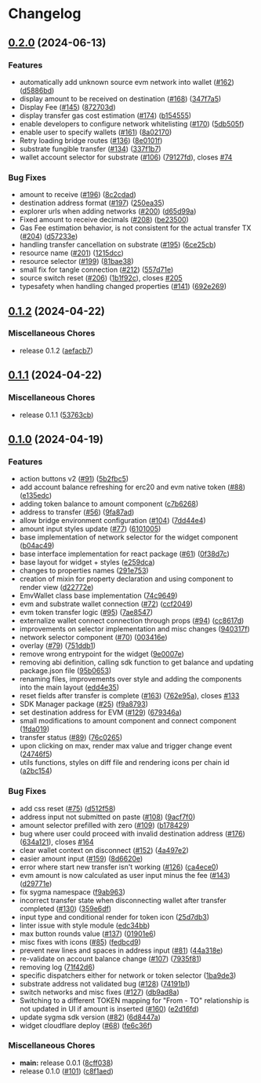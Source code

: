 # Changelog

## [0.2.0](https://github.com/sygmaprotocol/sygma-widget/compare/sygmaprotocol-widget-v0.1.2...sygmaprotocol-widget-v0.2.0) (2024-06-13)


### Features

* automatically add unknown source evm network into wallet  ([#162](https://github.com/sygmaprotocol/sygma-widget/issues/162)) ([d5886bd](https://github.com/sygmaprotocol/sygma-widget/commit/d5886bd9fb9a771364221d15f49669181123be42))
* display amount to be received on destination ([#168](https://github.com/sygmaprotocol/sygma-widget/issues/168)) ([347f7a5](https://github.com/sygmaprotocol/sygma-widget/commit/347f7a549cfcb2f68bb73156e0b895bacd7e96de))
* Display Fee ([#145](https://github.com/sygmaprotocol/sygma-widget/issues/145)) ([872703d](https://github.com/sygmaprotocol/sygma-widget/commit/872703db140261cce1ba1b2c0adc0101e1551d26))
* display transfer gas cost estimation ([#174](https://github.com/sygmaprotocol/sygma-widget/issues/174)) ([b154555](https://github.com/sygmaprotocol/sygma-widget/commit/b154555f669029fa815d1717a6833890d6e4f884))
* enable developers to configure network whitelisting ([#170](https://github.com/sygmaprotocol/sygma-widget/issues/170)) ([5db505f](https://github.com/sygmaprotocol/sygma-widget/commit/5db505f09fe997d64e883822e9d81deeadd1040a))
* enable user to specify wallets ([#161](https://github.com/sygmaprotocol/sygma-widget/issues/161)) ([8a02170](https://github.com/sygmaprotocol/sygma-widget/commit/8a02170703d2f640c06a1a158c327e586f5be1c1))
* Retry loading bridge routes ([#136](https://github.com/sygmaprotocol/sygma-widget/issues/136)) ([8e0101f](https://github.com/sygmaprotocol/sygma-widget/commit/8e0101fdd8084dded072542e5afd1d5170c26cad))
* substrate fungible transfer ([#134](https://github.com/sygmaprotocol/sygma-widget/issues/134)) ([337f1b7](https://github.com/sygmaprotocol/sygma-widget/commit/337f1b73d79981066bc462c9b8be4fb8a8e6486d))
* wallet account selector for substrate ([#106](https://github.com/sygmaprotocol/sygma-widget/issues/106)) ([79127fd](https://github.com/sygmaprotocol/sygma-widget/commit/79127fd135ffc29784967b2fd10c5f49ba761663)), closes [#74](https://github.com/sygmaprotocol/sygma-widget/issues/74)


### Bug Fixes

* amount to receive ([#196](https://github.com/sygmaprotocol/sygma-widget/issues/196)) ([8c2cdad](https://github.com/sygmaprotocol/sygma-widget/commit/8c2cdad24d52b12eb015c07b7fc9f2babac2db08))
* destination address format ([#197](https://github.com/sygmaprotocol/sygma-widget/issues/197)) ([250ea35](https://github.com/sygmaprotocol/sygma-widget/commit/250ea3511bf2af71af5a5f6f51660aaef5ba49e9))
* explorer urls when adding networks ([#200](https://github.com/sygmaprotocol/sygma-widget/issues/200)) ([d65d99a](https://github.com/sygmaprotocol/sygma-widget/commit/d65d99af1083342ad3f5c79fa518729688b28bef))
* Fixed amount to receive decimals ([#208](https://github.com/sygmaprotocol/sygma-widget/issues/208)) ([be23500](https://github.com/sygmaprotocol/sygma-widget/commit/be235009a63c6f83479f290329bdf7d10aa5683d))
* Gas Fee estimation behavior, is not consistent for the actual transfer TX ([#204](https://github.com/sygmaprotocol/sygma-widget/issues/204)) ([d57233e](https://github.com/sygmaprotocol/sygma-widget/commit/d57233e8ecb879159608e8f60b793a24b7326180))
* handling transfer cancellation on substrate ([#195](https://github.com/sygmaprotocol/sygma-widget/issues/195)) ([6ce25cb](https://github.com/sygmaprotocol/sygma-widget/commit/6ce25cbff5bfb1ffd50c30ee9e30d9cf4a9a35eb))
* resource name ([#201](https://github.com/sygmaprotocol/sygma-widget/issues/201)) ([1215dcc](https://github.com/sygmaprotocol/sygma-widget/commit/1215dcce26a89df542a39f2888a9e09a60ac4d1d))
* resource selector ([#199](https://github.com/sygmaprotocol/sygma-widget/issues/199)) ([81bae38](https://github.com/sygmaprotocol/sygma-widget/commit/81bae380f638a0078433bd0e1b0aa5a29f8db0e8))
* small fix for tangle connection ([#212](https://github.com/sygmaprotocol/sygma-widget/issues/212)) ([557d71e](https://github.com/sygmaprotocol/sygma-widget/commit/557d71e3faeadcc09909c6d3c178773de864622e))
* source switch reset ([#206](https://github.com/sygmaprotocol/sygma-widget/issues/206)) ([1b1f92c](https://github.com/sygmaprotocol/sygma-widget/commit/1b1f92ca222ea015065194c667d8222af8e80e60)), closes [#205](https://github.com/sygmaprotocol/sygma-widget/issues/205)
* typesafety when handling changed properties ([#141](https://github.com/sygmaprotocol/sygma-widget/issues/141)) ([692e269](https://github.com/sygmaprotocol/sygma-widget/commit/692e269887c9070cfd8b3d08af10e67c30c0d104))

## [0.1.2](https://github.com/sygmaprotocol/sygma-widget/compare/sygmaprotocol-widget-v0.1.1...sygmaprotocol-widget-v0.1.2) (2024-04-22)


### Miscellaneous Chores

* release 0.1.2 ([aefacb7](https://github.com/sygmaprotocol/sygma-widget/commit/aefacb76910ecc107a7f778e381fa244eb75a02a))

## [0.1.1](https://github.com/sygmaprotocol/sygma-widget/compare/sygmaprotocol-widget-v0.1.0...sygmaprotocol-widget-v0.1.1) (2024-04-22)


### Miscellaneous Chores

* release 0.1.1 ([53763cb](https://github.com/sygmaprotocol/sygma-widget/commit/53763cbaeb4d2df5de1735e9d5fe6914ff76c13d))

## [0.1.0](https://github.com/sygmaprotocol/sygma-widget/compare/sygmaprotocol-widget-v0.1.0...sygmaprotocol-widget-v0.1.0) (2024-04-19)


### Features

* action buttons v2 ([#91](https://github.com/sygmaprotocol/sygma-widget/issues/91)) ([5b2fbc5](https://github.com/sygmaprotocol/sygma-widget/commit/5b2fbc572efa9e9ca528159ecca6cd6be64365d0))
* add account balance refreshing for erc20 and evm native token ([#88](https://github.com/sygmaprotocol/sygma-widget/issues/88)) ([e135edc](https://github.com/sygmaprotocol/sygma-widget/commit/e135edcd1f569cb43d856ccb1ede5bf699787075))
* adding token balance to amount component ([c7b6268](https://github.com/sygmaprotocol/sygma-widget/commit/c7b6268053698a0b979f4faca9f3028e173cde0e))
* address to transfer ([#56](https://github.com/sygmaprotocol/sygma-widget/issues/56)) ([9fa87ad](https://github.com/sygmaprotocol/sygma-widget/commit/9fa87ad24762518cdcff10a0dd1aad5c844ce1dc))
* allow bridge environment configuration ([#104](https://github.com/sygmaprotocol/sygma-widget/issues/104)) ([7dd44e4](https://github.com/sygmaprotocol/sygma-widget/commit/7dd44e45d90468b0f0f69c381ebae7782226a697))
* amount input styles update ([#77](https://github.com/sygmaprotocol/sygma-widget/issues/77)) ([6101005](https://github.com/sygmaprotocol/sygma-widget/commit/61010050d0bd8602ea146e1a19045c4686e096b9))
* base implementation of network selector for the widget component ([b04ac49](https://github.com/sygmaprotocol/sygma-widget/commit/b04ac4952bfb775834cb1c7424f2ab3ed92dee33))
* base interface implementation for react package ([#61](https://github.com/sygmaprotocol/sygma-widget/issues/61)) ([0f38d7c](https://github.com/sygmaprotocol/sygma-widget/commit/0f38d7c785fe40a51b69ddc04b858b542c0ea1fd))
* base layout for widget + styles ([e259dca](https://github.com/sygmaprotocol/sygma-widget/commit/e259dca3719d96e0f8fedda8c3f711267c0a2ee0))
* changes to properties names ([291e753](https://github.com/sygmaprotocol/sygma-widget/commit/291e7535188f42b6a9f5bc4595e22901637446af))
* creation of mixin for property declaration and using component to render view ([d22772e](https://github.com/sygmaprotocol/sygma-widget/commit/d22772ea92cd088d571065b80f493f70a9f58cbd))
* EmvWallet class base implementation ([74c9649](https://github.com/sygmaprotocol/sygma-widget/commit/74c96492dba784524891dfa04ca3314c69a36370))
* evm and substrate wallet connection ([#72](https://github.com/sygmaprotocol/sygma-widget/issues/72)) ([ccf2049](https://github.com/sygmaprotocol/sygma-widget/commit/ccf2049b59da392789016774cff650d5b4491280))
* evm token transfer logic ([#95](https://github.com/sygmaprotocol/sygma-widget/issues/95)) ([7ae8547](https://github.com/sygmaprotocol/sygma-widget/commit/7ae85477e9c5481d30f4c5ce5a1ba737ce705895))
* externalize wallet connect connection through props ([#94](https://github.com/sygmaprotocol/sygma-widget/issues/94)) ([cc8617d](https://github.com/sygmaprotocol/sygma-widget/commit/cc8617dc76c32393c876d5151cfaa3a938af0564))
* improvements on selector implementation and misc changes ([940317f](https://github.com/sygmaprotocol/sygma-widget/commit/940317fcaa58478549afc615b1cddf9f8dcdac04))
* network selector component ([#70](https://github.com/sygmaprotocol/sygma-widget/issues/70)) ([003416e](https://github.com/sygmaprotocol/sygma-widget/commit/003416e66450f61cdefc7dd018a0aa10cbf34652))
* overlay ([#79](https://github.com/sygmaprotocol/sygma-widget/issues/79)) ([751ddb1](https://github.com/sygmaprotocol/sygma-widget/commit/751ddb15fbaaa7a20f11775beca3577e324e0793))
* remove wrong entrypoint for the widget ([9e0007e](https://github.com/sygmaprotocol/sygma-widget/commit/9e0007eb54a43bd2e8c79536b7d0bb8a9ef1a956))
* removing abi definition, calling sdk function to get balance and updating package.json file ([95b0653](https://github.com/sygmaprotocol/sygma-widget/commit/95b065369e7b7d86d1e5041285b5e2a53f35aced))
* renaming files, improvements over style and adding the components into the main layout ([edd4e35](https://github.com/sygmaprotocol/sygma-widget/commit/edd4e35118a0a0a992049a6319b63422ad4d838b))
* reset fields after transfer is complete  ([#163](https://github.com/sygmaprotocol/sygma-widget/issues/163)) ([762e95a](https://github.com/sygmaprotocol/sygma-widget/commit/762e95ae61f39f0a753e05677735466d8349e734)), closes [#133](https://github.com/sygmaprotocol/sygma-widget/issues/133)
* SDK Manager package ([#25](https://github.com/sygmaprotocol/sygma-widget/issues/25)) ([f9a8793](https://github.com/sygmaprotocol/sygma-widget/commit/f9a87932f5ffe7961c551e644ff20e2293fa4816))
* set destination address for EVM ([#129](https://github.com/sygmaprotocol/sygma-widget/issues/129)) ([679346a](https://github.com/sygmaprotocol/sygma-widget/commit/679346a4ea53bce5c424abbebfb59ee9a53e0c4e))
* small modifications to amount component and connect component ([1fda019](https://github.com/sygmaprotocol/sygma-widget/commit/1fda01945742580812ca45a22d21902638dfdc8f))
* transfer status ([#89](https://github.com/sygmaprotocol/sygma-widget/issues/89)) ([76c0265](https://github.com/sygmaprotocol/sygma-widget/commit/76c02659dde2decf4073d66ffb2cc35b8129cf41))
* upon clicking on max, render max value and trigger change event ([24746f5](https://github.com/sygmaprotocol/sygma-widget/commit/24746f5f5ecf66cfb6f800e6ea562e4a1d4927dd))
* utils functions, styles on diff file and rendering icons per chain id ([a2bc154](https://github.com/sygmaprotocol/sygma-widget/commit/a2bc154e3dc3530d99a1a476081971a9ba505f25))


### Bug Fixes

* add css reset ([#75](https://github.com/sygmaprotocol/sygma-widget/issues/75)) ([d512f58](https://github.com/sygmaprotocol/sygma-widget/commit/d512f5809a3b34e8507ab6f24c34f946ebcb201e))
* address input not submitted on paste ([#108](https://github.com/sygmaprotocol/sygma-widget/issues/108)) ([9acf7f0](https://github.com/sygmaprotocol/sygma-widget/commit/9acf7f05b5fdbe322b3e50a443735458f6537165))
* amount selector prefilled with zero ([#109](https://github.com/sygmaprotocol/sygma-widget/issues/109)) ([b178429](https://github.com/sygmaprotocol/sygma-widget/commit/b178429f46e84fdae49ed909b4f8cb0787cd477c))
* bug where user could proceed with invalid destination address ([#176](https://github.com/sygmaprotocol/sygma-widget/issues/176)) ([634a121](https://github.com/sygmaprotocol/sygma-widget/commit/634a1219429bdc9e3f0e5c96507d9cdae1bd4523)), closes [#164](https://github.com/sygmaprotocol/sygma-widget/issues/164)
* clear wallet context on disconnect ([#152](https://github.com/sygmaprotocol/sygma-widget/issues/152)) ([4a497e2](https://github.com/sygmaprotocol/sygma-widget/commit/4a497e2f86c863edc5991f2d9bc3906136321288))
* easier amount input ([#159](https://github.com/sygmaprotocol/sygma-widget/issues/159)) ([8d6620e](https://github.com/sygmaprotocol/sygma-widget/commit/8d6620e4fa98a98bb63c99a4dcf05f4e549cb92f))
* error where start new transfer isn't working ([#126](https://github.com/sygmaprotocol/sygma-widget/issues/126)) ([ca4ece0](https://github.com/sygmaprotocol/sygma-widget/commit/ca4ece01a49d4a321c0e38e14a3fae0ac7120050))
* evm amount is now calculated as user input minus the fee ([#143](https://github.com/sygmaprotocol/sygma-widget/issues/143)) ([d29771e](https://github.com/sygmaprotocol/sygma-widget/commit/d29771eaa87dd9d904f5780ede21e0b9ea0c9460))
* fix sygma namespace ([f9ab963](https://github.com/sygmaprotocol/sygma-widget/commit/f9ab9637ea2b797086cee6c0a12b046e3cb2e14c))
* incorrect transfer state when disconnecting wallet after transfer completed ([#130](https://github.com/sygmaprotocol/sygma-widget/issues/130)) ([359e6df](https://github.com/sygmaprotocol/sygma-widget/commit/359e6df08d7b0dbf29417d7b62974bc3f4b140e6))
* input type and conditional render for token icon ([25d7db3](https://github.com/sygmaprotocol/sygma-widget/commit/25d7db311587cf071541bdedc897526eedade7a0))
* linter issue with style module ([edc34bb](https://github.com/sygmaprotocol/sygma-widget/commit/edc34bbd1a4efd2504c71bd5f991821a5ebbd20f))
* max button rounds value ([#137](https://github.com/sygmaprotocol/sygma-widget/issues/137)) ([01901e6](https://github.com/sygmaprotocol/sygma-widget/commit/01901e67f2a1d28341878f0188a108ab1906e47b))
* misc fixes with icons ([#85](https://github.com/sygmaprotocol/sygma-widget/issues/85)) ([fedbcd9](https://github.com/sygmaprotocol/sygma-widget/commit/fedbcd9de3b0a16c19005e19249a5b0b2b7d69f7))
* prevent new lines and spaces in address input ([#81](https://github.com/sygmaprotocol/sygma-widget/issues/81)) ([44a318e](https://github.com/sygmaprotocol/sygma-widget/commit/44a318e26fc7cb5fbb73d3d5958fe4cf2ad46817))
* re-validate on account balance change ([#107](https://github.com/sygmaprotocol/sygma-widget/issues/107)) ([7935f81](https://github.com/sygmaprotocol/sygma-widget/commit/7935f8163ef1b95c8a32875427a2c0ab19baae3d))
* removing log ([71f42d6](https://github.com/sygmaprotocol/sygma-widget/commit/71f42d6831bf4109df363c5b42baedf469de826c))
* specific dispatchers either for network or token selector ([1ba9de3](https://github.com/sygmaprotocol/sygma-widget/commit/1ba9de3f1cfdff0ca9dd87a41672399971b958f8))
* substrate address not validated bug ([#128](https://github.com/sygmaprotocol/sygma-widget/issues/128)) ([74191b1](https://github.com/sygmaprotocol/sygma-widget/commit/74191b1d74de8c7526589722ea4c9f4431eaea1b))
* switch networks and misc fixes ([#127](https://github.com/sygmaprotocol/sygma-widget/issues/127)) ([db9ad8a](https://github.com/sygmaprotocol/sygma-widget/commit/db9ad8ac9f24fbd5bcb83c494b2579d1d023079f))
* Switching to a different TOKEN mapping for "From - TO" relationship is not updated in UI if amount is inserted ([#160](https://github.com/sygmaprotocol/sygma-widget/issues/160)) ([e2d16fd](https://github.com/sygmaprotocol/sygma-widget/commit/e2d16fd4182d328638904a86753f69417c6752a9))
* update sygma sdk version ([#82](https://github.com/sygmaprotocol/sygma-widget/issues/82)) ([6d8447a](https://github.com/sygmaprotocol/sygma-widget/commit/6d8447a88f5de824ce4b502d53dde0a321bffbd7))
* widget cloudflare deploy ([#68](https://github.com/sygmaprotocol/sygma-widget/issues/68)) ([fe6c36f](https://github.com/sygmaprotocol/sygma-widget/commit/fe6c36fc36c9043acd25a2f5e20ab64a52f45a9b))


### Miscellaneous Chores

* **main:** release 0.0.1 ([8cff038](https://github.com/sygmaprotocol/sygma-widget/commit/8cff038e5ec68039a2b3ff0301f9d7d4b63d9f61))
* release 0.1.0 ([#101](https://github.com/sygmaprotocol/sygma-widget/issues/101)) ([c8f1aed](https://github.com/sygmaprotocol/sygma-widget/commit/c8f1aede49a480e4a6a5894857589c375457d5d4))
